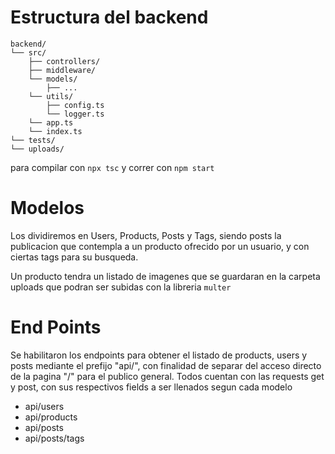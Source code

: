 # Estructura del backend

```
backend/    
└── src/
    ├── controllers/
    ├── middleware/
    └── models/
        ├── ...
    └── utils/
        ├── config.ts
        └── logger.ts
    └── app.ts
    └── index.ts
└── tests/
└── uploads/
```
para compilar con `npx tsc` y correr con `npm start`

# Modelos
Los dividiremos en Users, Products, Posts y Tags, siendo posts la publicacion que contempla a un producto ofrecido por un usuario, y con ciertas tags para su busqueda.

Un producto tendra un listado de imagenes que se guardaran en la carpeta uploads que podran ser subidas con la libreria `multer`


# End Points
Se habilitaron los endpoints para obtener el listado de products, users y posts mediante el prefijo "api/", con finalidad de separar del acceso directo de la pagina "/" para el publico general. Todos cuentan con las requests get y post, con sus respectivos fields a ser llenados segun cada modelo
- api/users
- api/products
- api/posts
- api/posts/tags